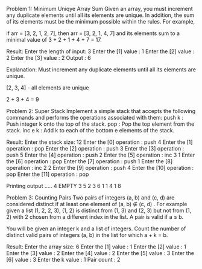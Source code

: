 Problem 1: Minimum Uniqye Array Sum 
Given an array, you must increment any duplicate elements until all its elements are unique. In addition, the sum of its
elements must be the minimum possible within the rules. 
For example, 

if arr = [3, 2, 1, 2, 7], then arr = [3, 2, 1, 4, 7] and its elements sum to a minimal value of 3 + 2 + 1 + 4 + 7 = 17.

Result:
Enter the length of input: 
3
Enter the [1] value : 1
Enter the [2] value : 2
Enter the [3] value : 2
Output : 6

Explanation:
Must increment any duplicate elements until all its elements are unique.

[2, 3, 4] - all elements are unique 

2 + 3 + 4 = 9

Problem 2: Super Stack
Implement a simple stack that accepts the following commands and performs the operations associated with them:
push k : Push integer k onto the top of the stack.
pop : Pop the top element from the stack.
inc e k : Add k to each of the bottom e elements of the stack.

Result:
Enter the stack size: 12
Enter the [0] operation : push 4
Enter the [1] operation : pop
Enter the [2] operation : push 3
Enter the [3] operation : push 5
Enter the [4] operation : push 2
Enter the [5] operation : inc 3 1
Enter the [6] operation : pop
Enter the [7] operation : push 1
Enter the [8] operation : inc 2 2
Enter the [9] operation : push 4
Enter the [10] operation : pop
Enter the [11] operation : pop

Printing output .....
4
EMPTY
3
5
2
3
6
1
1
4
1
8

Problem 3: Counting Pairs
Two pairs of integers (a, b) and (c, d) are considered distinct if at least one element of (a, b) ∉ (c, d) . For example given a list
(1, 2, 2, 3), (1, 2) is distinct from (1, 3) and (2, 3) but not from (1, 2) with 2 chosen from a different index in the list. A pair is
valid if a ≤ b.

You will be given an integer k and a list of integers. Count the number of distinct valid pairs of integers (a, b) in the list for which a + k = b.

Result:
Enter the array size: 
6
Enter the [1] value : 1
Enter the [2] value : 1
Enter the [3] value : 2
Enter the [4] value : 2
Enter the [5] value : 3
Enter the [6] value : 3
Enter the k value : 1
Pair count : 2

